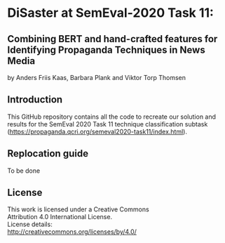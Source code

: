 # DiSaster at SemEval-2020 Task 11: 
## Combining BERT and hand-crafted features for Identifying Propaganda Techniques in News Media

by 
Anders Friis Kaas, Barbara Plank and Viktor Torp Thomsen

## Introduction
This GitHub repository contains all the code to recreate our solution and results for the SemEval 2020 Task 11 technique classification subtask (https://propaganda.qcri.org/semeval2020-task11/index.html).

## Replocation guide
To be done

## License
This work is licensed under a Creative Commons \
Attribution 4.0 International License.\
License details:\
http://creativecommons.org/licenses/by/4.0/
